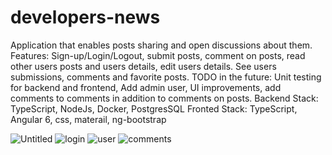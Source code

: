# developers-news
Application that enables posts sharing and open discussions about them.
Features: Sign-up/Login/Logout, submit posts, comment on posts, read other users posts and users details, edit users details. See users submissions, comments and favorite posts.
TODO in the future: Unit testing for backend and frontend, Add admin user, UI improvements, add comments to comments in addition to comments on posts.
Backend Stack: TypeScript, NodeJs, Docker, PostgresSQL
Fronted Stack: TypeScript, Angular 6, css, materail, ng-bootstrap


![Untitled](https://user-images.githubusercontent.com/32463347/110473427-2f0b4300-80e7-11eb-9d9b-f5966558883c.png)
![login](https://user-images.githubusercontent.com/32463347/110473432-30d50680-80e7-11eb-8eb0-47f11b9be4d0.png)
![user](https://user-images.githubusercontent.com/32463347/110473436-32063380-80e7-11eb-9833-6090718436f4.png)
![comments](https://user-images.githubusercontent.com/32463347/110473442-33376080-80e7-11eb-91ee-493be6aea91a.png)
